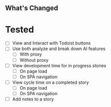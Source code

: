 ## What's Changed

# Tested
- [ ] View and Interact with Todoist buttons
- [ ] Use both analyze and break down AI features
  - [ ] With proxy
  - [ ] Without proxy
- [ ] View development time for in progress stories
  - [ ] On page load
  - [ ] On SPA navigation
- [ ] View cycle time on a completed story
  - [ ] On page load
  - [ ] On SPA navigation
- [ ] Add notes to a story
